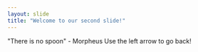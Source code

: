 ```yaml
---
layout: slide
title: "Welcome to our second slide!"
---
```

"There is no spoon" - Morpheus
Use the left arrow to go back!
